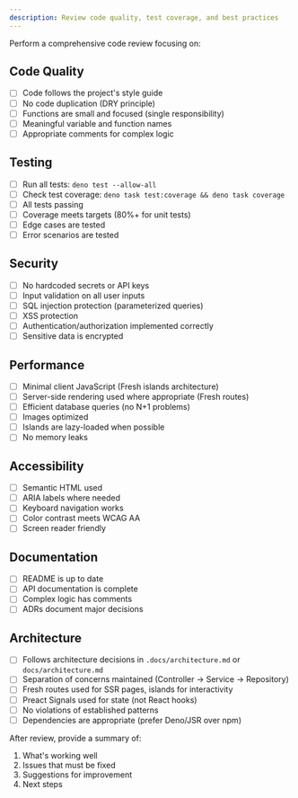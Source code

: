 ```yaml
---
description: Review code quality, test coverage, and best practices
---
```


Perform a comprehensive code review focusing on:

## Code Quality
- [ ] Code follows the project's style guide
- [ ] No code duplication (DRY principle)
- [ ] Functions are small and focused (single responsibility)
- [ ] Meaningful variable and function names
- [ ] Appropriate comments for complex logic

## Testing
- [ ] Run all tests: `deno test --allow-all`
- [ ] Check test coverage: `deno task test:coverage && deno task coverage`
- [ ] All tests passing
- [ ] Coverage meets targets (80%+ for unit tests)
- [ ] Edge cases are tested
- [ ] Error scenarios are tested

## Security
- [ ] No hardcoded secrets or API keys
- [ ] Input validation on all user inputs
- [ ] SQL injection protection (parameterized queries)
- [ ] XSS protection
- [ ] Authentication/authorization implemented correctly
- [ ] Sensitive data is encrypted

## Performance
- [ ] Minimal client JavaScript (Fresh islands architecture)
- [ ] Server-side rendering used where appropriate (Fresh routes)
- [ ] Efficient database queries (no N+1 problems)
- [ ] Images optimized
- [ ] Islands are lazy-loaded when possible
- [ ] No memory leaks

## Accessibility
- [ ] Semantic HTML used
- [ ] ARIA labels where needed
- [ ] Keyboard navigation works
- [ ] Color contrast meets WCAG AA
- [ ] Screen reader friendly

## Documentation
- [ ] README is up to date
- [ ] API documentation is complete
- [ ] Complex logic has comments
- [ ] ADRs document major decisions

## Architecture
- [ ] Follows architecture decisions in `.docs/architecture.md` or `docs/architecture.md`
- [ ] Separation of concerns maintained (Controller → Service → Repository)
- [ ] Fresh routes used for SSR pages, islands for interactivity
- [ ] Preact Signals used for state (not React hooks)
- [ ] No violations of established patterns
- [ ] Dependencies are appropriate (prefer Deno/JSR over npm)

After review, provide a summary of:
1. What's working well
2. Issues that must be fixed
3. Suggestions for improvement
4. Next steps
